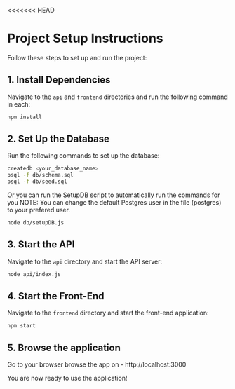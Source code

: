 <<<<<<< HEAD

# Project Setup Instructions

Follow these steps to set up and run the project:

## 1. Install Dependencies

Navigate to the `api` and `frontend` directories and run the following command in each:

```bash
npm install
```

## 2. Set Up the Database

Run the following commands to set up the database:

```bash
createdb <your_database_name>
psql -f db/schema.sql
psql -f db/seed.sql
```

Or you can run the SetupDB script to automatically run the commands for you
NOTE: You can change the default Postgres user in the file (postgres) to your prefered user.

```bash
node db/setupDB.js
```

## 3. Start the API

Navigate to the `api` directory and start the API server:

```bash
node api/index.js
```

## 4. Start the Front-End

Navigate to the `frontend` directory and start the front-end application:

```bash
npm start
```

## 5. Browse the application

Go to your browser browse the app on - http://localhost:3000

You are now ready to use the application!
